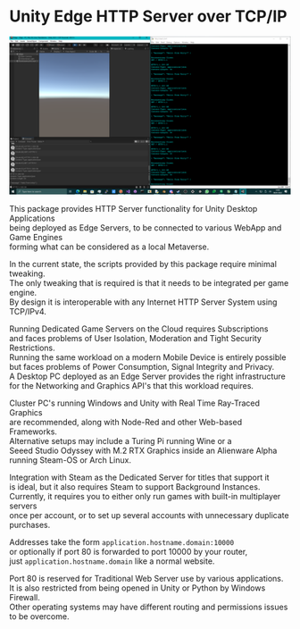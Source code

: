 # Unity Edge HTTP Server over TCP/IP

![screenshot3](https://github.com/TheMindVirus/metaverse/blob/main/Networking/screenshot3.png)

This package provides HTTP Server functionality for Unity Desktop Applications \
being deployed as Edge Servers, to be connected to various WebApp and Game Engines \
forming what can be considered as a local Metaverse.

In the current state, the scripts provided by this package require minimal tweaking. \
The only tweaking that is required is that it needs to be integrated per game engine. \
By design it is interoperable with any Internet HTTP Server System using TCP/IPv4.

Running Dedicated Game Servers on the Cloud requires Subscriptions \
and faces problems of User Isolation, Moderation and Tight Security Restrictions. \
Running the same workload on a modern Mobile Device is entirely possible \
but faces problems of Power Consumption, Signal Integrity and Privacy. \
A Desktop PC deployed as an Edge Server provides the right infrastructure \
for the Networking and Graphics API's that this workload requires.

Cluster PC's running Windows and Unity with Real Time Ray-Traced Graphics \
are recommended, along with Node-Red and other Web-based Frameworks. \
Alternative setups may include a Turing Pi running Wine or a \
Seeed Studio Odyssey with M.2 RTX Graphics inside an Alienware Alpha \
running Steam-OS or Arch Linux.

Integration with Steam as the Dedicated Server for titles that support it \
is ideal, but it also requires Steam to support Background Instances. \
Currently, it requires you to either only run games with built-in multiplayer servers \
once per account, or to set up several accounts with unnecessary duplicate purchases.

Addresses take the form `application.hostname.domain:10000` \
or optionally if port 80 is forwarded to port 10000 by your router, \
just `application.hostname.domain` like a normal website.

Port 80 is reserved for Traditional Web Server use by various applications. \
It is also restricted from being opened in Unity or Python by Windows Firewall. \
Other operating systems may have different routing and permissions issues to be overcome.
